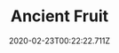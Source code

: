 ---
templateKey: blog-post
featuredpost: false
date: 2020-02-23T00:22:22.711Z
title: Ancient Fruit
description: Its been dormant for eons.
type: fruit
sellPrice: 550
energy: 
health: 
featuredimage: /img/Ancient_Fruit.png
tags:
  - fruit
  - The Missing Bundle
---